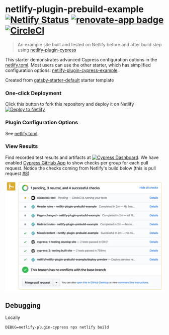 # netlify-plugin-prebuild-example [![Netlify Status](https://api.netlify.com/api/v1/badges/b886d5e8-4be4-4a23-8c65-7601ae479c53/deploy-status)](https://app.netlify.com/sites/netlify-plugin-prebuild-example/deploys) [![renovate-app badge][renovate-badge]][renovate-app] [![CircleCI](https://circleci.com/gh/cypress-io/netlify-plugin-prebuild-example/tree/master.svg?style=svg)](https://circleci.com/gh/cypress-io/netlify-plugin-prebuild-example/tree/master)
> An example site built and tested on Netlify before and after build step using [netlify-plugin-cypress](https://github.com/cypress-io/netlify-plugin-cypress)

This starter demonstrates advanced Cypress configuration options in the [netlify.toml](netlify.toml). Most users can use the other starter, which has simplified configuration options: [netlify-plugin-cypress-example](https://github.com/cypress-io/netlify-plugin-cypress-example).

Created from [gatsby-starter-default](https://www.gatsbyjs.org/starters/gatsbyjs/gatsby-starter-default/) starter template

### One-click Deployment
Click this button to fork this repository and deploy it on Netlify [![Deploy to Netlify](https://www.netlify.com/img/deploy/button.svg)](https://app.netlify.com/start/deploy?repository=https://github.com/cypress-io/netlify-plugin-prebuild-example)

### Plugin Configuration Options
See [netlify.toml](netlify.toml)

### View Results
Find recorded test results and artifacts at [![Cypress Dashboard](https://img.shields.io/badge/cypress-dashboard-brightgreen.svg)](https://dashboard.cypress.io/#/projects/ns1yet/runs). We have enabled [Cypress GitHub App](https://on.cypress.io/github-integration) to show checks per group for each pull request. Notice the checks coming from Netlify's build below (this is pull request [#8](https://github.com/cypress-io/netlify-plugin-prebuild-example/pull/8))

![Netlify to Cypress Dashboard to GH Integration checks](images/netlify-to-cy-gh-app-checks.png)

## Debugging

Locally

```
DEBUG=netlify-plugin-cypress npx netlify build
```

[renovate-badge]: https://img.shields.io/badge/renovate-app-blue.svg
[renovate-app]: https://renovateapp.com/
